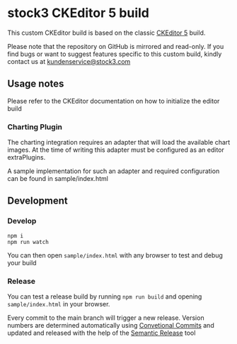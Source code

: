 # stock3 CKEditor 5 build

This custom CKEditor build is based on the classic [CKEditor 5](https://ckeditor.com/ckeditor-5/) build.

Please note that the repository on GitHub is mirrored and read-only.
If you find bugs or want to suggest features specific to this custom build, kindly contact us at kundenservice@stock3.com

## Usage notes
Please refer to the CKEditor documentation on how to initialize the editor build 

### Charting Plugin
The charting integration requires an adapter that will load the available chart images. At the time of writing this adapter must be configured as an editor extraPlugins.

A sample implementation for such an adapter and required configuration can be found in sample/index.html

## Development
### Develop
````
npm i
npm run watch
````
You can then open ``sample/index.html`` with any browser to test and debug your build

### Release
You can test a release build by running ``npm run build`` and opening ``sample/index.html`` in your browser.

Every commit to the main branch will trigger a new release. Version numbers are determined automatically using [Convetional Commits](https://www.conventionalcommits.org/en/v1.0.0/) and updated and released with the help of the [Semantic Release](https://www.npmjs.com/package/semantic-release) tool
